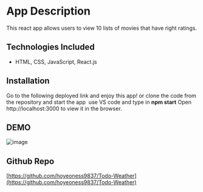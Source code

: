 # App Description

This react app allows users to view 10 lists of movies that have right ratings.
## Technologies Included

- HTML, CSS, JavaScript, React.js

## Installation

Go to the following deployed link and enjoy this app! or clone the code from the repository and start the app 
use VS code and type in **npm start** Open http://localhost:3000 to view it in the browser.

## DEMO
![image](https://user-images.githubusercontent.com/58324084/87892839-0963e900-c9f3-11ea-9eb8-d0f8ec5bfc74.png)

## Github Repo

[https://github.com/hoyeoness9837/Todo-Weather](https://github.com/hoyeoness9837/Todo-Weather)
